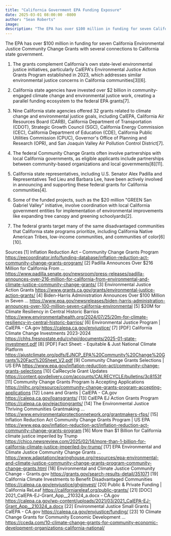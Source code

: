 ```yaml
---
title: "California Government EPA Funding Exposure"
date: 2025-03-01 08:00:00 -0800
author: "Sean Roberts"
image: 
description: "The EPA has over $100 million in funding for seven California Environmental Justice Community Change Grants with several connections to California state government."
---
```


The EPA has over $100 million in funding for seven California Environmental Justice Community Change Grants with several connections to California state government. 

1. The grants complement California's own state-level environmental justice initiatives, particularly CalEPA's Environmental Justice Action Grants Program established in 2023, which addresses similar environmental justice concerns in California communities[3][6].

2. California state agencies have invested over $2 billion in community-engaged climate change and environmental justice work, creating a parallel funding ecosystem to the federal EPA grants[7].

3. Nine California state agencies offered 32 grants related to climate change and environmental justice goals, including CalEPA, California Air Resources Board (CARB), California Department of Transportation (CDOT), Strategic Growth Council (SGC), California Energy Commission (CEC), California Department of Education (CDE), California Public Utilities Commission (CPUC), Governor's Office of Planning and Research (OPR), and San Joaquin Valley Air Pollution Control District[7].

4. The federal Community Change Grants often involve partnerships with local California governments, as eligible applicants include partnerships between community-based organizations and local governments[8][11].

5. California state representatives, including U.S. Senator Alex Padilla and Representatives Ted Lieu and Barbara Lee, have been actively involved in announcing and supporting these federal grants for California communities[4].

6. Some of the funded projects, such as the $20 million "GREEN San Gabriel Valley" initiative, involve coordination with local California government entities for implementation of environmental improvements like expanding tree canopy and greening schoolyards[2].

7. The federal grants target many of the same disadvantaged communities that California state programs prioritize, including California Native American Tribes, low-income communities, and communities of color[6][10].

Sources
[1] Inflation Reduction Act – Community Change Grants Program https://eecoordinator.info/funding-database/inflation-reduction-act-community-change-grants-program/
[2] Padilla Announces Over $216 Million for California From ... https://www.padilla.senate.gov/newsroom/press-releases/padilla-announces-over-216-million-for-california-from-environmental-and-climate-justice-community-change-grants/
[3] Environmental Justice Action Grants https://www.grants.ca.gov/grants/environmental-justice-action-grants/
[4] Biden-Harris Administration Announces Over $100 Million in Seven ... https://www.epa.gov/newsreleases/biden-harris-administration-announces-over-100-million-seven-california-environmental
[5] $20M for Climate Resiliency in Central Historic Barrios https://www.environmentalhealth.org/2024/07/25/20m-for-climate-resiliency-in-central-historic-barrios/
[6] Environmental Justice Program | CalEPA - CA.gov https://calepa.ca.gov/envjustice/
[7] [PDF] California Climate Change Investments 2023-2024 https://chhs.fresnostate.edu/cvhpi/documents/2025-01-state-investment.pdf
[8] [PDF] Fact Sheet: - Equitable & Just National Climate Platform https://ajustclimate.org/pdfs/EJNCP_EPA%20Community%20Change%20Grants%20Fact%20Sheet_V2.pdf
[9] Community Change Grants Selections | US EPA https://www.epa.gov/inflation-reduction-act/community-change-grants-selections
[10] CalRecycle Grant Updates https://content.govdelivery.com/accounts/CALRECYCLE/bulletins/3c8153f
[11] Community Change Grants Program Is Accepting Applications https://nlihc.org/resource/community-change-grants-program-accepting-applications
[12] Loans and Grants | CalEPA - CA.gov https://calepa.ca.gov/loansgrants/
[13] CalEPA EJ Action Grants Program https://calepa.ca.gov/ejactiongrants/
[14] The Environmental Justice Thriving Communities Grantmaking ... https://www.environmentalprotectionnetwork.org/grantmakers-rfps/
[15] Inflation Reduction Act Community Change Grants Program | US EPA https://www.epa.gov/inflation-reduction-act/inflation-reduction-act-community-change-grants-program
[16] More than $1 Billion for California climate justice imperiled by Trump https://chico.newsreview.com/2025/02/14/more-than-1-billion-for-california-climate-justice-imperiled-by-trump/
[17] EPA Environmental and Climate Justice Community Change Grants ... https://www.adaptationclearinghouse.org/resources/epa-environmental-and-climate-justice-community-change-grants-program-community-change-grants.html
[18] Environmental and Climate Justice Community Change - Grants.gov https://grants.gov/search-results-detail/351071
[19] California Climate Investments to Benefit Disadvantaged Communities https://calepa.ca.gov/envjustice/ghginvest/
[20] Public & Private Funding | California ReLeaf https://californiareleaf.org/public-grants/
[21] [DOC] 2021_CalEPA-EJ-Grant_App__210324_a.docx - CA.gov https://calepa.ca.gov/wp-content/uploads/2021/03/2021_CalEPA-EJ-Grant_App__210324_a.docx
[22] Environmental Justice Small Grants | CalEPA - CA.gov https://calepa.ca.gov/envjustice/funding/
[23] 10 Climate Change Grants for Community Economic Development ... https://cceda.com/10-climate-change-grants-for-community-economic-development-organizations-california-national/
